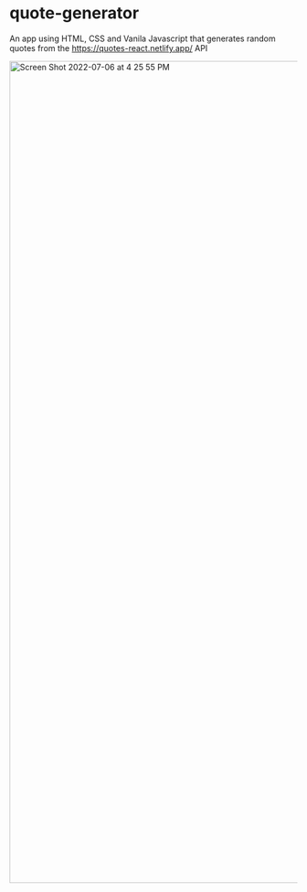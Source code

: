# quote-generator
An app using HTML, CSS and Vanila Javascript that generates random quotes from the https://quotes-react.netlify.app/ API

<img width="1439" alt="Screen Shot 2022-07-06 at 4 25 55 PM" src="https://user-images.githubusercontent.com/19597150/177539829-a576200e-c5d0-4391-bc1c-68314e118368.png">

